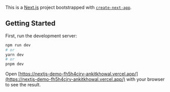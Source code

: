 This is a [Next.js](https://nextjs.org/) project bootstrapped with [`create-next-app`](https://github.com/vercel/next.js/tree/canary/packages/create-next-app).

## Getting Started

First, run the development server:

```bash
npm run dev
# or
yarn dev
# or
pnpm dev
```

Open [https://nextjs-demo-fh5h4cjrv-ankitkhowal.vercel.app/](https://nextjs-demo-fh5h4cjrv-ankitkhowal.vercel.app/) with your browser to see the result.


